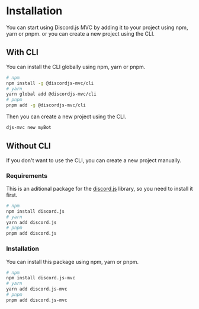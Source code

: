 # Installation
You can start using Discord.js MVC by adding it to your project using npm, yarn or pnpm.
or you can create a new project using the CLI.

## With CLI
You can install the CLI globally using npm, yarn or pnpm.

```bash
# npm
npm install -g @discordjs-mvc/cli
# yarn
yarn global add @discordjs-mvc/cli
# pnpm
pnpm add -g @discordjs-mvc/cli
```

Then you can create a new project using the CLI.

```bash
djs-mvc new myBot
```

## Without CLI
If you don't want to use the CLI, you can create a new project manually.
### Requirements
This is an aditional package for the [discord.js](https://discord.js.org/) library, so you need to install it first.

```bash
# npm
npm install discord.js
# yarn
yarn add discord.js
# pnpm
pnpm add discord.js
```

### Installation
You can install this package using npm, yarn or pnpm.

```bash
# npm
npm install discord.js-mvc
# yarn
yarn add discord.js-mvc
# pnpm
pnpm add discord.js-mvc
```
